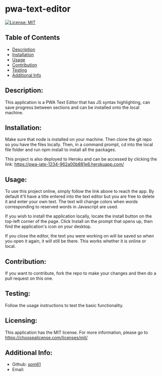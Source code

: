 # pwa-text-editor

  [![License: MIT](https://img.shields.io/badge/License-MIT-yellow.svg)](https://opensource.org/licenses/MIT)

  ## Table of Contents 
  - [Description](#description)
  - [Installation](#installation)
  - [Usage](#usage)
  - [Contribution](#contribution)
  - [Testing](#testing)
  - [Additional Info](#additional-info)

  ## Description:
  This application is a PWA Text Editor that has JS syntax highlighting, can save progress between sections and can be installed onto the local machine.

  ## Installation:
  Make sure that node is installed on your machine.  Then clone the git repo so you have the files locally.  Then, in a command prompt, cd into the local file folder and run npm install to install all the packages.

  This project is also deployed to Heroku and can be accessed by clicking the link: https://pwa-jate-1234-962a00b881e6.herokuapp.com/

  ## Usage:
  To use this project online, simply follow the link above to reach the app.  By default it'll have a title entered into the text editor but you are free to delete it and enter your own text.  The text will change colors when words corresponding to reserved words in Javascript are used.  

  If you wish to install the application locally, locate the install button on the top-left corner of the page.  Click Install on the prompt that opens up, then find the application's icon on your desktop.

  If you close the editor, the text you were working on will be saved so when you open it again, it will still be there.  This works whether it is online or local.

  ## Contribution:
  If you want to contribute, fork the repo to make your changes and then do a pull request on this one.

  ## Testing:
  Follow the usage instructions to test the basic functionality.

  ## Licensing:
  This application has the MIT license.
  For more information, please go to 
  https://choosealicense.com/licenses/mit/

  ## Additional Info:
  - Github: [spm61](https://github.com/spm61)
  - Email: 